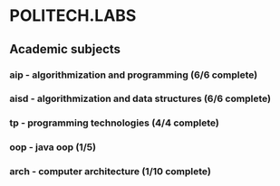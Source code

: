 # POLITECH.LABS
## Academic subjects
### aip - algorithmization and programming (6/6 complete)
### aisd - algorithmization and data structures (6/6 complete)
### tp - programming technologies (4/4 complete)
### oop - java oop (1/5)
### arch - computer architecture (1/10 complete)
